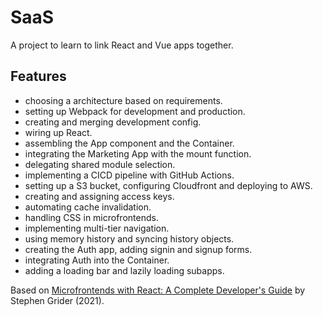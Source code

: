 # SaaS

A project to learn to link React and Vue apps together.

## Features

- choosing a architecture based on requirements.
- setting up Webpack for development and production.
- creating and merging development config.
- wiring up React.
- assembling the App component and the Container.
- integrating the Marketing App with the mount function.
- delegating shared module selection.
- implementing a CICD pipeline with GitHub Actions.
- setting up a S3 bucket, configuring Cloudfront and deploying to AWS.
- creating and assigning access keys.
- automating cache invalidation.
- handling CSS in microfrontends.
- implementing multi-tier navigation.
- using memory history and syncing history objects.
- creating the Auth app, adding signin and signup forms.
- integrating Auth into the Container.
- adding a loading bar and lazily loading subapps.

Based on [Microfrontends with React: A Complete Developer's Guide](https://www.udemy.com/course/microfrontend-course/) by Stephen Grider (2021).
